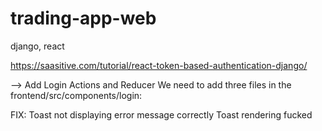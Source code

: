 # trading-app-web

django, react

https://saasitive.com/tutorial/react-token-based-authentication-django/

--> Add Login Actions and Reducer
We need to add three files in the frontend/src/components/login:

FIX:
Toast not displaying error message correctly
Toast rendering fucked
